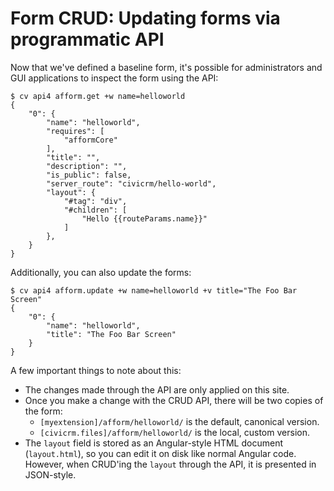 # Form CRUD: Updating forms via programmatic API

Now that we've defined a baseline form, it's possible for administrators and
GUI applications to inspect the form using the API:

```
$ cv api4 afform.get +w name=helloworld
{
    "0": {
        "name": "helloworld",
        "requires": [
            "afformCore"
        ],
        "title": "",
        "description": "",
        "is_public": false,
        "server_route": "civicrm/hello-world",
        "layout": {
            "#tag": "div",
            "#children": [
                "Hello {{routeParams.name}}"
            ]
        },
    }
}
```

Additionally, you can also update the forms:

```
$ cv api4 afform.update +w name=helloworld +v title="The Foo Bar Screen"
{
    "0": {
        "name": "helloworld",
        "title": "The Foo Bar Screen"
    }
}
```

A few important things to note about this:

* The changes made through the API are only applied on this site.
* Once you make a change with the CRUD API, there will be two copies of the form:
    * `[myextension]/afform/helloworld/` is the default, canonical version.
    * `[civicrm.files]/afform/helloworld/` is the local, custom version.
* The `layout` field is stored as an Angular-style HTML document (`layout.html`), so you can edit it on disk like
  normal Angular code. However, when CRUD'ing the `layout` through the API, it is presented in JSON-style.
